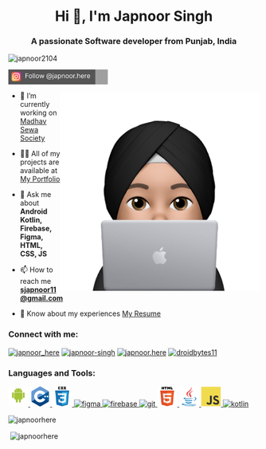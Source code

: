 <h1 align="center">Hi 👋, I'm Japnoor Singh</h1>
<h3 align="center">A passionate Software developer from Punjab, India</h3>

<p align="left"> <img src="https://komarev.com/ghpvc/?username=japnoor2104&label=Profile%20views&color=0e75b6&style=flat" alt="japnoor2104" /> </p>

<a href="https://instagram.com/japnoor.here" target="_blank"><img align="center" src="https://github.com/JapnoorHere/Icons/blob/main/instaFollow.png" alt="japnoor.here" height="30" width="200" /></a>

<img align="right" alt="Coding" width="400" src="https://github.com/JapnoorHere/Icons/blob/main/user.png"/>


- 🌱 I’m currently working on [Madhav Sewa Society](https://github.com/JapnoorHere/MadhavSewaSociety)

- 👨‍💻 All of my projects are available at [My Portfolio](https://japnoorhere.github.io/myportfolio/)

- 💬 Ask me about **Android Kotlin, Firebase, Figma, HTML, CSS, JS**

- 📫 How to reach me **sjapnoor11@gmail.com**

- 📄 Know about my experiences [My Resume](https://drive.google.com/file/d/17OBud8MM30JkNHI9sLT9louHrzUJZXH4/view)

<h3 align="left">Connect with me:</h3>
<p align="left">
<a href="https://twitter.com/japnoor_here" target="blank"><img align="center" src="https://raw.githubusercontent.com/rahuldkjain/github-profile-readme-generator/master/src/images/icons/Social/twitter.svg" alt="japnoor_here" height="30" width="40" /></a>
<a href="https://linkedin.com/in/japnoor-singh" target="blank"><img align="center" src="https://raw.githubusercontent.com/rahuldkjain/github-profile-readme-generator/master/src/images/icons/Social/linked-in-alt.svg" alt="japnoor-singh" height="30" width="40" /></a>
<a href="https://instagram.com/japnoor.here" target="blank"><img align="center" src="https://raw.githubusercontent.com/rahuldkjain/github-profile-readme-generator/master/src/images/icons/Social/instagram.svg" alt="japnoor.here" height="30" width="40" /></a>
<a href="https://www.youtube.com/c/droidbytes11" target="blank"><img align="center" src="https://raw.githubusercontent.com/rahuldkjain/github-profile-readme-generator/master/src/images/icons/Social/youtube.svg" alt="droidbytes11" height="30" width="40" /></a>
</p>

<h3 align="left">Languages and Tools:</h3>
<p align="left"> <a href="https://developer.android.com" target="_blank" rel="noreferrer"> <img src="https://raw.githubusercontent.com/devicons/devicon/master/icons/android/android-original-wordmark.svg" alt="android" width="40" height="40"/> </a> <a href="https://www.w3schools.com/cpp/" target="_blank" rel="noreferrer"> <img src="https://raw.githubusercontent.com/devicons/devicon/master/icons/cplusplus/cplusplus-original.svg" alt="cplusplus" width="40" height="40"/> </a> <a href="https://www.w3schools.com/css/" target="_blank" rel="noreferrer"> <img src="https://raw.githubusercontent.com/devicons/devicon/master/icons/css3/css3-original-wordmark.svg" alt="css3" width="40" height="40"/> </a> <a href="https://www.figma.com/" target="_blank" rel="noreferrer"> <img src="https://www.vectorlogo.zone/logos/figma/figma-icon.svg" alt="figma" width="40" height="40"/> </a> <a href="https://firebase.google.com/" target="_blank" rel="noreferrer"> <img src="https://www.vectorlogo.zone/logos/firebase/firebase-icon.svg" alt="firebase" width="40" height="40"/> </a> <a href="https://git-scm.com/" target="_blank" rel="noreferrer"> <img src="https://www.vectorlogo.zone/logos/git-scm/git-scm-icon.svg" alt="git" width="40" height="40"/> </a> <a href="https://www.w3.org/html/" target="_blank" rel="noreferrer"> <img src="https://raw.githubusercontent.com/devicons/devicon/master/icons/html5/html5-original-wordmark.svg" alt="html5" width="40" height="40"/> </a> <a href="https://www.java.com" target="_blank" rel="noreferrer"> <img src="https://raw.githubusercontent.com/devicons/devicon/master/icons/java/java-original.svg" alt="java" width="40" height="40"/> </a> <a href="https://developer.mozilla.org/en-US/docs/Web/JavaScript" target="_blank" rel="noreferrer"> <img src="https://raw.githubusercontent.com/devicons/devicon/master/icons/javascript/javascript-original.svg" alt="javascript" width="40" height="40"/> </a> <a href="https://kotlinlang.org" target="_blank" rel="noreferrer"> <img src="https://www.vectorlogo.zone/logos/kotlinlang/kotlinlang-icon.svg" alt="kotlin" width="40" height="40"/> </a> </p>

<p><img align="center" src="https://github-readme-stats.vercel.app/api/top-langs?username=japnoorhere&show_icons=true&locale=en&layout=compact" alt="japnoorhere" /></p>

<p>&nbsp;<img align="center" src="https://github-readme-streak-stats.herokuapp.com/?user=japnoorhere&" alt="japnoorhere" /></p>
